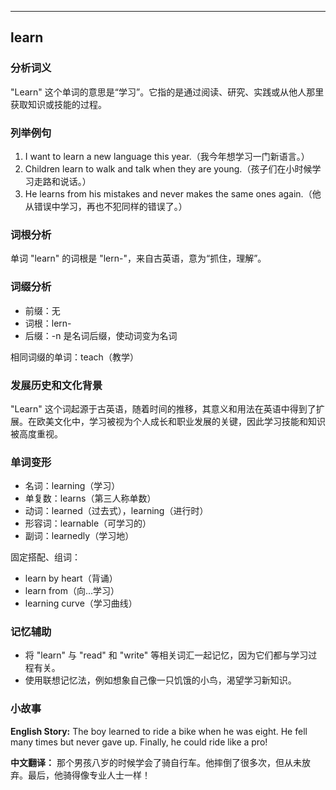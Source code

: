 
---------------
## learn
### 分析词义
"Learn" 这个单词的意思是“学习”。它指的是通过阅读、研究、实践或从他人那里获取知识或技能的过程。

### 列举例句
1. I want to learn a new language this year.（我今年想学习一门新语言。）
2. Children learn to walk and talk when they are young.（孩子们在小时候学习走路和说话。）
3. He learns from his mistakes and never makes the same ones again.（他从错误中学习，再也不犯同样的错误了。）

### 词根分析
单词 "learn" 的词根是 "lern-"，来自古英语，意为“抓住，理解”。

### 词缀分析
- 前缀：无
- 词根：lern-
- 后缀：-n 是名词后缀，使动词变为名词

相同词缀的单词：teach（教学）

### 发展历史和文化背景
"Learn" 这个词起源于古英语，随着时间的推移，其意义和用法在英语中得到了扩展。在欧美文化中，学习被视为个人成长和职业发展的关键，因此学习技能和知识被高度重视。

### 单词变形
- 名词：learning（学习）
- 单复数：learns（第三人称单数）
- 动词：learned（过去式），learning（进行时）
- 形容词：learnable（可学习的）
- 副词：learnedly（学习地）

固定搭配、组词：
- learn by heart（背诵）
- learn from（向...学习）
- learning curve（学习曲线）

### 记忆辅助
- 将 "learn" 与 "read" 和 "write" 等相关词汇一起记忆，因为它们都与学习过程有关。
- 使用联想记忆法，例如想象自己像一只饥饿的小鸟，渴望学习新知识。

### 小故事
**English Story:**
The boy learned to ride a bike when he was eight. He fell many times but never gave up. Finally, he could ride like a pro!

**中文翻译：**
那个男孩八岁的时候学会了骑自行车。他摔倒了很多次，但从未放弃。最后，他骑得像专业人士一样！

